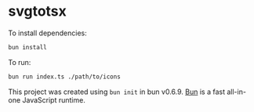 # svgtotsx

To install dependencies:

```bash
bun install
```

To run:

```bash
bun run index.ts ./path/to/icons
```

This project was created using `bun init` in bun v0.6.9. [Bun](https://bun.sh) is a fast all-in-one JavaScript runtime.
